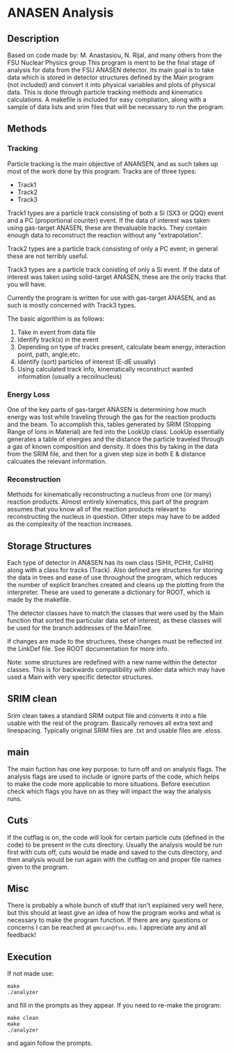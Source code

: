 # ANASEN Analysis

## Description
Based on code made by: M. Anastasiou, N. Rijal, and many others from the FSU Nuclear Physics group
This program is ment to be the final stage of analysis for data from the FSU ANASEN detector. Its main goal is to take data which is stored in detector structures defined by the Main program (not included) and convert it into physical variables and plots of physical data. This is done through particle tracking methods and kinematics calculations. A makefile is included for easy compliation, along with a sample of data lists and srim files that will be necessary to run the program.

## Methods
### Tracking
Particle tracking is the main objective of ANANSEN, and as such takes up most of the work done by this program. Tracks are of three types:
- Track1
- Track2
- Track3

Track1 types are a particle track consisting of both a Si (SX3 or QQQ) event and a PC (proportional counter) event. If the data of interest was taken using gas-target ANASEN, these are thevaluable tracks. They contain enough data to reconstruct the reaction without any "extrapolation".

Track2 types are a particle track consisting of only a PC event; in general these are not terribly useful.

Track3 types are a particle track conisting of only a Si event. If the data of interest was taken using solid-target ANASEN, these are the only tracks that you will have.

Currently the program is written for use with gas-target ANASEN, and as such is mostly concerned with Track3 types.

The basic algorithim is as follows:
1. Take in event from data file
2. Identify track(s) in the event
3. Depending on type of tracks present, calculate beam energy, interaction point, path, angle,etc.
4. Identify (sort) particles of interest (E-dE usually)
5. Using calculated track info, kinematically reconstruct wanted information (usually a recoilnucleus)

### Energy Loss
One of the key parts of gas-target ANASEN is determining how much energy was lost while traveling through the gas for the reaction products and the beam. To accomplish this, tables generated by SRIM (Stopping Range of Ions in Material) are fed into the LookUp class. LookUp essentially generates a table of energies and the distance the particle traveled through a gas of known composition and density. It does this by taking in the data from the SRIM file, and then for a given step size in both E & distance calcuates the relevant information. 

### Reconstruction
Methods for kinematically reconstructing a nucleus from one (or many) reaction products. Almost entirely kinematics, this part of the program assumes that you know all of the reaction products relevant to reconstructing the nucleus in question. Other steps may have to be added as the complexity of the reaction increases.

## Storage Structures
Each type of detector in ANASEN has its own class (SiHit, PCHit, CsIHit) along with a class for tracks (Track). Also defined are structures for storing the data in trees and ease of use throughout the program, which reduces the number of explicit branches created and cleans up the plotting from the interpreter. These are used to generate a dictionary for ROOT, which is made by the makefile. 

The detector classes have to match the classes that were used by the Main function that sorted the particular data set of interest, as these classes will be used for the branch addresses of the MainTree.

If changes are made to the structures, these changes must be reflected int the LinkDef file. See ROOT documentation for more info.

Note: some structures are redefined with a new name within the detector classes. This is for backwards compatibility with older data which may have used a Main with very specific detector structures. 

## SRIM clean
Srim clean takes a standard SRIM output file and converts it into a file usable with the rest of the program. Basically removes all extra text and linespacing. Typically original SRIM files are .txt and usable files are .eloss.

## main
The main fuction has one key purpose: to turn off and on analysis flags. The analysis flags are used to include or ignore parts of the code, which helps to make the code more applicable to more situations. Before execution check which flags you have on as they will impact the way the analysis runs.

## Cuts
If the cutflag is on, the code will look for certain particle cuts (defined in the code) to be present in the cuts directory. Usually the analysis would be run first with cuts off, cuts would be made and saved to the cuts directory, and then analysis would be run again with the cutflag on and proper file names given to the program. 

## Misc
There is probably a whole bunch of stuff that isn't explained very well here, but this should at least give an idea of how the program works and what is necessary to make the program function. If there are any questions or concerns I can be reached at `gmccan@fsu.edu`. I appreciate any and all feedback!

## Execution
If not made use:
```
make
./analyzer
```
and fill in the prompts as they appear.
If you need to re-make the program:
```
make clean
make 
./analyzer
```
and again follow the prompts.
